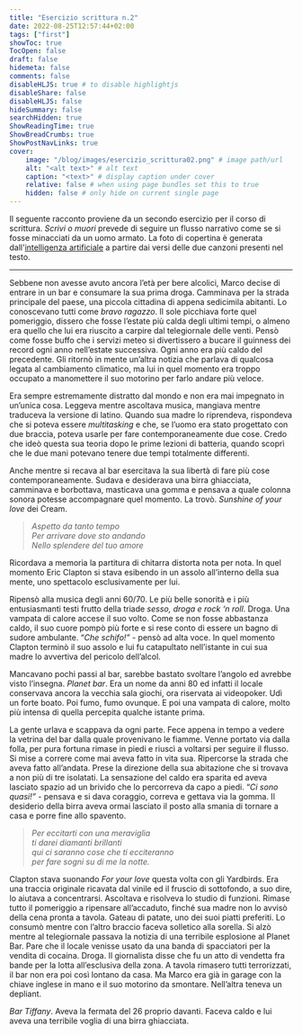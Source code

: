 ```yaml
---
title: "Esercizio scrittura n.2"
date: 2022-08-25T12:57:44+02:00
tags: ["first"]
showToc: true
TocOpen: false
draft: false
hidemeta: false
comments: false
disableHLJS: true # to disable highlightjs
disableShare: false
disableHLJS: false
hideSummary: false
searchHidden: true
ShowReadingTime: true
ShowBreadCrumbs: true
ShowPostNavLinks: true
cover:
    image: "/blog/images/esercizio_scrittura02.png" # image path/url
    alt: "<alt text>" # alt text
    caption: "<text>" # display caption under cover
    relative: false # when using page bundles set this to true
    hidden: false # only hide on current single page
---
```

Il seguente racconto proviene da un secondo esercizio per il corso di scrittura. *Scrivi o muori* prevede di seguire un flusso narrativo come se si fosse minacciati da un uomo armato. La foto di copertina è generata dall'[intelligenza artificiale](https://huggingface.co/spaces/dalle-mini/dalle-mini) a partire dai versi delle due canzoni presenti nel testo.

---

Sebbene non avesse avuto ancora l’età per bere alcolici, Marco decise di entrare in un bar e consumare la sua prima droga. Camminava per la strada principale del paese, una piccola cittadina di appena sedicimila abitanti. Lo conoscevano tutti come *bravo ragazzo*. Il sole picchiava forte quel pomeriggio, dissero che fosse l’estate più calda degli ultimi tempi, o almeno era quello che lui era riuscito a carpire dal telegiornale delle venti. Pensò come fosse buffo che i servizi meteo si divertissero a bucare il guinness dei record ogni anno nell’estate successiva. Ogni anno era più caldo del precedente. Gli ritornò in mente un’altra notizia che parlava di qualcosa legata al cambiamento climatico, ma lui in quel momento era troppo occupato a manomettere il suo motorino per farlo andare più veloce.

Era sempre estremamente distratto dal mondo e non era mai impegnato in un’unica cosa. Leggeva mentre ascoltava musica, mangiava mentre traduceva la versione di latino. Quando sua madre lo riprendeva, rispondeva che si poteva essere *multitasking* e che, se l’uomo era stato progettato con due braccia, poteva usarle per fare contemporaneamente due cose. Credo che ideò questa sua teoria dopo le prime lezioni di batteria, quando scoprì che le due mani potevano tenere due tempi totalmente differenti.

Anche mentre si recava al bar esercitava la sua libertà di fare più cose contemporaneamente. Sudava e desiderava una birra ghiacciata, camminava e borbottava, masticava una gomma e pensava a quale colonna sonora potesse accompagnare quel momento. La trovò. *Sunshine of your love* dei Cream. 

> *Aspetto da tanto tempo  
Per arrivare dove sto andando  
Nello splendere del tuo amore*  
> 

Ricordava a memoria la partitura di chitarra distorta nota per nota. In quel momento Eric Clapton si stava esibendo in un assolo all’interno della sua mente, uno spettacolo esclusivamente per lui. 

Ripensò alla musica degli anni 60/70. Le più belle sonorità e i più entusiasmanti testi frutto della triade *sesso, droga e rock ‘n roll*. Droga. Una vampata di calore accese il suo volto. Come se non fosse abbastanza caldo, il suo cuore pompò più forte e si rese conto di essere un bagno di sudore ambulante. “*Che schifo!”* - pensò ad alta voce. In quel momento Clapton terminò il suo assolo e lui fu catapultato nell’istante in cui sua madre lo avvertiva del pericolo dell’alcol.

Mancavano pochi passi al bar, sarebbe bastato svoltare l’angolo ed avrebbe visto l’insegna. *Planet bar*. Era un nome da anni 80 ed infatti il locale conservava ancora la vecchia sala giochi, ora riservata ai videopoker. Udì un forte boato. Poi fumo, fumo ovunque. E poi una vampata di calore, molto più intensa di quella percepita qualche istante prima.

La gente urlava e scappava da ogni parte. Fece appena in tempo a vedere la vetrina del bar dalla quale provenivano le fiamme. Venne portato via dalla folla, per pura fortuna rimase in piedi e riuscì a voltarsi per seguire il flusso. Si mise a correre come mai aveva fatto in vita sua. Ripercorse la strada che aveva fatto all’andata. Prese la direzione della sua abitazione che si trovava a non più di tre isolatati. La sensazione del caldo era sparita ed aveva lasciato spazio ad un brivido che lo percorreva da capo a piedi. “*Ci sono quasi!”*  - pensava e si dava coraggio, correva e gettava via la gomma. Il desiderio della birra aveva ormai lasciato il posto alla smania di tornare a casa e porre fine allo spavento.

> *Per eccitarti con una meraviglia  
ti darei diamanti brillanti  
qui ci saranno cose che ti ecciteranno  
per fare sogni su di me la notte.*  
> 

Clapton stava suonando *For your love* questa volta con gli Yardbirds. Era una traccia originale ricavata dal vinile ed il fruscio di sottofondo, a suo dire, lo aiutava a concentrarsi. Ascoltava e risolveva lo studio di funzioni. Rimase tutto il pomeriggio a ripensare all’accaduto, finché sua madre non lo avvisò della cena pronta a tavola. Gateau di patate, uno dei suoi piatti preferiti. Lo consumò mentre con l’altro braccio faceva solletico alla sorella. Si alzò mentre al telegiornale passava la notizia di una terribile esplosione al Planet Bar. Pare che il locale venisse usato da una banda di spacciatori per la vendita di cocaina. Droga. Il giornalista disse che fu un atto di vendetta fra bande per la lotta all’esclusiva della zona. A tavola rimasero tutti terrorizzati, il bar non era poi così lontano da casa. Ma Marco era già in garage con la chiave inglese in mano e il suo motorino da smontare. Nell’altra teneva un depliant. 

*Bar Tiffany*. Aveva la fermata del 26 proprio davanti. Faceva caldo e lui aveva una terribile voglia di una birra ghiacciata.